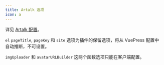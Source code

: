 ```yaml
---
title: Artalk 选项
icon: a
---
```


详见 [Artalk 配置](https://artalk.js.org/guide/frontend/config.html)。

`el` `pageTitle`, `pageKey` 和 `site` 选项为插件的保留选项，将从 VuePress 配置中自动推断，不可设置。

`imgUploader` 和 `avatarURLBuilder` 这两个函数选项只能在客户端配置。
